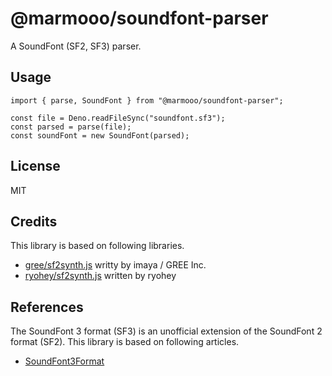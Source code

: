 # @marmooo/soundfont-parser

A SoundFont (SF2, SF3) parser.

## Usage

```
import { parse, SoundFont } from "@marmooo/soundfont-parser";

const file = Deno.readFileSync("soundfont.sf3");
const parsed = parse(file);
const soundFont = new SoundFont(parsed);
```

## License

MIT

## Credits

This library is based on following libraries.

- [gree/sf2synth.js](https://github.com/gree/sf2synth.js) writty by imaya / GREE
  Inc.
- [ryohey/sf2synth.js](https://github.com/ryohey/sf2synth.js) written by ryohey

## References

The SoundFont 3 format (SF3) is an unofficial extension of the SoundFont 2
format (SF2). This library is based on following articles.

- [SoundFont3Format](https://github.com/FluidSynth/fluidsynth/wiki/SoundFont3Format)
